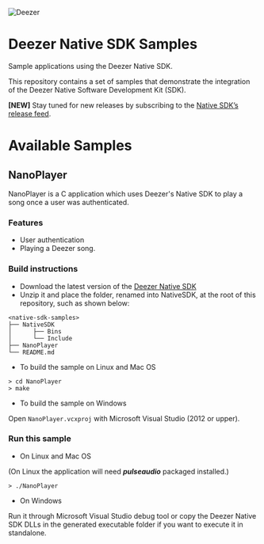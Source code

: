![Deezer](http://cdn-files.deezer.com/img/press/new_logo_white.jpg "Deezer") 

# Deezer Native SDK Samples
Sample applications using the Deezer Native SDK.

This repository contains a set of samples that demonstrate the integration of the Deezer Native Software Development Kit (SDK).

**[NEW]** Stay tuned for new releases by subscribing to the [Native SDK’s release feed][4].

# Available Samples

## NanoPlayer

NanoPlayer is a C application which uses Deezer's Native SDK to play a song once a user was authenticated.

### Features

 - User authentication
 - Playing a Deezer song.

### Build instructions

* Download the latest version of the [Deezer Native SDK][1]
* Unzip it and place the folder, renamed into NativeSDK, at the root of this repository, such as shown below:
```
<native-sdk-samples>
├── NativeSDK
│      ├── Bins
│      └── Include
├── NanoPlayer
└── README.md
```

* To build the sample on Linux and Mac OS
```
> cd NanoPlayer
> make
```

* To build the sample on Windows

Open `NanoPlayer.vcxproj` with Microsoft Visual Studio (2012 or upper).

### Run this sample

* On Linux and Mac OS

(On Linux the application will need **_pulseaudio_** packaged installed.)

```
> ./NanoPlayer
```

* On Windows

Run it through Microsoft Visual Studio debug tool or copy the Deezer Native SDK DLLs in the generated executable folder if you want to execute it in standalone.

 [1]: http://developers.deezer.com/sdk/native
 [4]: http://developers.deezer.com/sdk/native/releasenotes/rss
